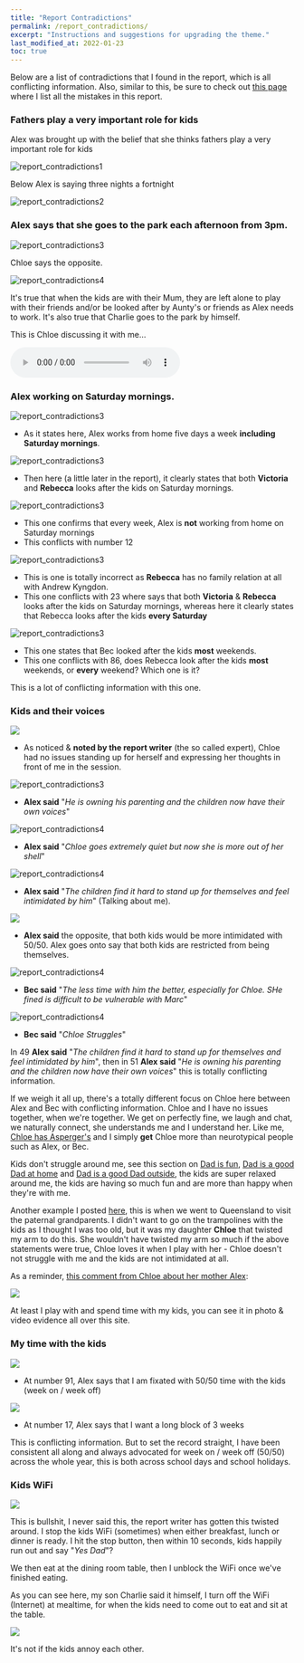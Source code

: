 ```yaml
---
title: "Report Contradictions"
permalink: /report_contradictions/
excerpt: "Instructions and suggestions for upgrading the theme."
last_modified_at: 2022-01-23
toc: true
---
```


Below are a list of contradictions that I found in the report, which is all conflicting information. Also, similar to this, be sure to check out [this page](/marcseparation/report_mistakes/) where I list all the mistakes in this report. 
### Fathers play a very important role for kids

Alex was brought up with the belief that she thinks fathers play a very important role for kids

![report_contradictions1](../blobs/reportcontradictions/report_contradictions1.png)

Below Alex is saying three nights a fortnight

![report_contradictions2](../blobs/reportcontradictions/report_contradictions2.png)


### Alex says that she goes to the park each afternoon from 3pm.

![report_contradictions3](../blobs/reportcontradictions/report_contradictions3.png)

Chloe says the opposite. 

![report_contradictions4](../blobs/reportcontradictions/report_contradictions4.png)

It's true that when the kids are with their Mum, they are left alone to play with their friends and/or be looked after by Aunty's or friends as Alex needs to work. It's also true that Charlie goes to the park by himself. 

This is Chloe discussing it with me...


<audio src="../audio/Alex_works_from_home_after_3pm.mp3" type="audio/mpeg" controls>
  I'm sorry. You're browser doesn't support HTML5 <code>audio</code>.
</audio>

### Alex working on Saturday mornings.

![report_contradictions3](../blobs/reportcontradictions/report_contradictions_sat_1.png)

- As it states here, Alex works from home five days a week **including Saturday mornings**.

![report_contradictions3](../blobs/reportcontradictions/report_contradictions_sat_2.png)

- Then here (a little later in the report), it clearly states that both **Victoria** and **Rebecca** looks after the kids on Saturday mornings.

![report_contradictions3](../blobs/reportcontradictions/report_contradictions_sat_3.png)

- This one confirms that every week, Alex is **not** working from home on Saturday mornings
- This conflicts with number 12

![report_contradictions3](../blobs/reportcontradictions/report_contradictions_sat_4.png)

- This is one is totally incorrect as **Rebecca** has no family relation at all with Andrew Kyngdon.
- This one conflicts with 23 where says that both **Victoria** & **Rebecca** looks after the kids on Saturday mornings, whereas here it clearly states that Rebecca looks after the kids **every Saturday**

![report_contradictions3](../blobs/reportcontradictions/report_contradictions_sat_5.png)

- This one states that Bec looked after the kids **most** weekends. 
- This one conflicts with 86, does Rebecca look after the kids **most** weekends, or **every** weekend? Which one is it? 

This is a lot of conflicting information with this one.

### Kids and their voices

![](../blobs/reportcontradictions/report_contradictions_chloe_1.png)

- As noticed & **noted by the report writer** (the so called expert), Chloe had no issues standing up for herself and expressing her thoughts in front of me in the session.

![report_contradictions3](../blobs/reportcontradictions/report_contradictions5.png)

- **Alex said** "*He is owning his parenting and the children now have their own voices*"

![report_contradictions4](../blobs/reportcontradictions/report_contradictions6.png)

- **Alex said** "*Chloe goes extremely quiet but now she is more out of her shell*"

![report_contradictions4](../blobs/reportcontradictions/report_contradictions9.png)

- **Alex said** "*The children find it hard to stand up for themselves and feel intimidated by him*" (Talking about me).

![](../blobs/reportcontradictions/report_contradictions_chloe_2.png)

- **Alex said** the opposite, that both kids would be more intimidated with 50/50. Alex goes onto say that both kids are restricted from being themselves.

![report_contradictions4](../blobs/reportcontradictions/report_contradictions7.png)

- **Bec said** "*The less time with him the better, especially for Chloe. SHe fined is difficult to be vulnerable with Marc*"

![report_contradictions4](../blobs/reportcontradictions/report_contradictions8.png)

- **Bec said** "*Chloe Struggles*"

In 49 **Alex said** "*The children find it hard to stand up for themselves and feel intimidated by him*", then in 51 **Alex said** "*He is owning his parenting and the children now have their own voices*" this is totally conflicting information.

If we weigh it all up, there's a totally different focus on Chloe here between Alex and Bec with conflicting information. Chloe and I have no issues together, when we're together. We get on perfectly fine, we laugh and chat, we naturally connect, she understands me and I understand her. Like me, [Chloe has Asperger's](/marcseparation/chloe/) and I simply **get** Chloe more than neurotypical people such as Alex, or Bec. 

Kids don't struggle around me, see this section on [Dad is fun](/marcseparation/dad_fun/), [Dad is a good Dad at home](/marcseparation/dad_is_a_good_dad_at_home/) and [Dad is a good Dad outside](/marcseparation/dad_is_a_good_dad_outside/), the kids are super relaxed around me, the kids are having so much fun and are more than happy when they're with me. 

Another example I posted [here](/marcseparation/dad_is_a_good_dad_outside/#big-boing-birtinya-qld), this is when we went to Queensland to visit the paternal grandparents. I didn't want to go on the trampolines with the kids as I thought I was too old, but it was my daughter **Chloe** that twisted my arm to do this. She wouldn't have twisted my arm so much if the above statements were true, Chloe loves it when I play with her - Chloe doesn't not struggle with me and the kids are not intimidated at all.

As a reminder, [this comment from Chloe about her mother Alex](/marcseparation/alex_parenting/):

![](../blobs/apexparenting/report_alexparenting4.png)

At least I play with and spend time with my kids, you can see it in photo & video evidence all over this site. 

### My time with the kids

![](../blobs/reportcontradictions/report_contradictions_timekids_1.png)

- At number 91, Alex says that I am fixated with 50/50 time with the kids (week on / week off)

![](../blobs/reportcontradictions/report_contradictions_timekids_2.png)

- At number 17, Alex says that I want a long block of 3 weeks

This is conflicting information. But to set the record straight, I have been consistent all along and always advocated for week on / week off (50/50) across the whole year, this is both across school days and school holidays.

### Kids WiFi

![](../blobs/missedmentions/report_kids_wifi.png)

This is bullshit, I never said this, the report writer has gotten this twisted around. I stop the kids WiFi (sometimes) when either breakfast, lunch or dinner is ready. I hit the stop button, then within 10 seconds, kids happily run out and say "*Yes Dad*"? 

We then eat at the dining room table, then I unblock the WiFi once we've finished eating. 

As you can see here, my son Charlie said it himself, I turn off the WiFi (Internet) at mealtime, for when the kids need to come out to eat and sit at the table. 

![](../blobs/mistakes/report_wifi_kids.png)

It's not if the kids annoy each other. 